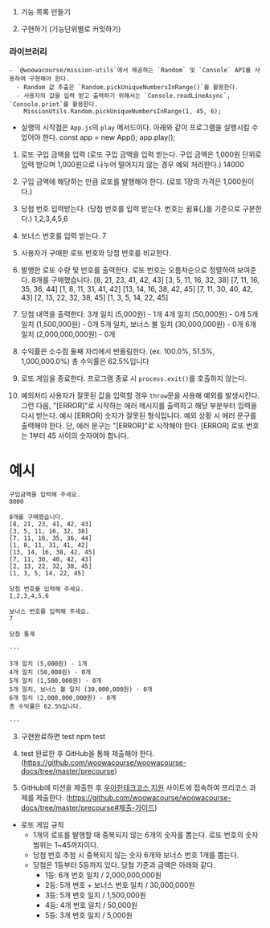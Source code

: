 1. 기능 목록 만들기

2. 구현하기 (기능단위별로 커밋하기)

### 라이브러리

    - `@woowacourse/mission-utils`에서 제공하는 `Random` 및 `Console` API를 사용하여 구현해야 한다.
      - Random 값 추출은 `Random.pickUniqueNumbersInRange()`를 활용한다.
      - 사용자의 값을 입력 받고 출력하기 위해서는 `Console.readLineAsync`, `Console.print`를 활용한다.
        MissionUtils.Random.pickUniqueNumbersInRange(1, 45, 6);

- 실행의 시작점은 `App.js`의 `play` 메서드이다. 아래와 같이 프로그램을 실행시킬 수 있어야 한다.
  const app = new App();
  app.play();

1. 로또 구입 금액을 입력 (로또 구입 금액을 입력 받는다. 구입 금액은 1,000원 단위로 입력 받으며 1,000원으로 나누어 떨어지지 않는 경우 예외 처리한다.)
   14000

2. 구입 금액에 해당하는 만큼 로또를 발행해야 한다. (로또 1장의 가격은 1,000원이다.)

3. 당첨 번호 입력받는다. (당첨 번호를 입력 받는다. 번호는 쉼표(,)를 기준으로 구분한다.)
   1,2,3,4,5,6

4. 보너스 번호를 입력 받는다.
   7

5. 사용자가 구매한 로또 번호와 당첨 번호를 비교한다.

6. 발행한 로또 수량 및 번호를 출력한다. 로또 번호는 오름차순으로 정렬하여 보여준다.
   8개를 구매했습니다.
   [8, 21, 23, 41, 42, 43]
   [3, 5, 11, 16, 32, 38]
   [7, 11, 16, 35, 36, 44]
   [1, 8, 11, 31, 41, 42]
   [13, 14, 16, 38, 42, 45]
   [7, 11, 30, 40, 42, 43]
   [2, 13, 22, 32, 38, 45]
   [1, 3, 5, 14, 22, 45]

7. 당첨 내역을 출력한다.
   3개 일치 (5,000원) - 1개
   4개 일치 (50,000원) - 0개
   5개 일치 (1,500,000원) - 0개
   5개 일치, 보너스 볼 일치 (30,000,000원) - 0개
   6개 일치 (2,000,000,000원) - 0개

8. 수익률은 소수점 둘째 자리에서 반올림한다. (ex. 100.0%, 51.5%, 1,000,000.0%)
   총 수익률은 62.5%입니다

9. 로또 게임을 종료한다.
   프로그램 종료 시 `process.exit()`를 호출하지 않는다.

10. 예외처리
    사용자가 잘못된 값을 입력할 경우 `throw`문을 사용해 예외를 발생시킨다. 그런 다음, "[ERROR]"로 시작하는 에러 메시지를 출력하고 해당 부분부터 입력을 다시 받는다.
    예시 [ERROR] 숫자가 잘못된 형식입니다.
    예외 상황 시 에러 문구를 출력해야 한다. 단, 에러 문구는 "[ERROR]"로 시작해야 한다.
    [ERROR] 로또 번호는 1부터 45 사이의 숫자여야 합니다.

# 예시

    구입금액을 입력해 주세요.
    8000

    8개를 구매했습니다.
    [8, 21, 23, 41, 42, 43]
    [3, 5, 11, 16, 32, 38]
    [7, 11, 16, 35, 36, 44]
    [1, 8, 11, 31, 41, 42]
    [13, 14, 16, 38, 42, 45]
    [7, 11, 30, 40, 42, 43]
    [2, 13, 22, 32, 38, 45]
    [1, 3, 5, 14, 22, 45]

    당첨 번호를 입력해 주세요.
    1,2,3,4,5,6

    보너스 번호를 입력해 주세요.
    7

    당첨 통계

    ---

    3개 일치 (5,000원) - 1개
    4개 일치 (50,000원) - 0개
    5개 일치 (1,500,000원) - 0개
    5개 일치, 보너스 볼 일치 (30,000,000원) - 0개
    6개 일치 (2,000,000,000원) - 0개
    총 수익률은 62.5%입니다.

    ---

3. 구현완료하면 test
   npm test

4. test 완료한 후 GitHub을 통해 제출해야 한다. (https://github.com/woowacourse/woowacourse-docs/tree/master/precourse)

5. GitHub에 미션을 제출한 후 [우아한테크코스 지원](https://apply.techcourse.co.kr) 사이트에 접속하여 프리코스 과제를 제출한다.
   (https://github.com/woowacourse/woowacourse-docs/tree/master/precourse#제출-가이드)

- 로또 게임 규칙
  - 1개의 로또를 발행할 때 중복되지 않는 6개의 숫자를 뽑는다. 로또 번호의 숫자 범위는 1~45까지이다.
  - 당첨 번호 추첨 시 중복되지 않는 숫자 6개와 보너스 번호 1개를 뽑는다.
  - 당첨은 1등부터 5등까지 있다. 당첨 기준과 금액은 아래와 같다.
    - 1등: 6개 번호 일치 / 2,000,000,000원
    - 2등: 5개 번호 + 보너스 번호 일치 / 30,000,000원
    - 3등: 5개 번호 일치 / 1,500,000원
    - 4등: 4개 번호 일치 / 50,000원
    - 5등: 3개 번호 일치 / 5,000원
